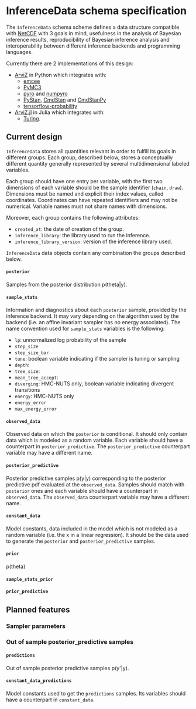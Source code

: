 # InferenceData schema specification
The `InferenceData` schema scheme defines a data structure compatible with [NetCDF](https://www.unidata.ucar.edu/software/netcdf/) with 3 goals in mind, usefulness in the analysis of Bayesian inference results, reproducibility of Bayesian inference analysis and interoperability between different inference backends and programming languages.

Currently there are 2 implementations of this design:
* [ArviZ](https://arviz-devs.github.io/arviz/) in Python which integrates with:
  - [emcee](https://emcee.readthedocs.io/en/stable/)
  - [PyMC3](https://docs.pymc.io)
  - [pyro](https://pyro.ai/)
      and [numpyro](https://pyro.ai/numpyro/)
  - [PyStan](https://pystan.readthedocs.io/en/latest/index.html),
      [CmdStan](https://mc-stan.org/users/interfaces/cmdstan)
      and [CmdStanPy](https://cmdstanpy.readthedocs.io/en/latest/index.html)
  - [tensorflow-probability](https://www.tensorflow.org/probability)
* [ArviZ.jl](https://github.com/sethaxen/ArviZ.jl) in Julia which integrates with:
  - [Turing](https://turing.ml/dev/).

## Current design
`InferenceData` stores all quantities relevant in order to fulfill its goals in different groups. Each group, described below, stores a conceptually different quantity generally represented by several multidimensional labeled variables.

Each group should have one entry per variable, with the first two dimensions of each variable should be the sample identifier (`chain`, `draw`). Dimensions must be named and explicit their index values, called coordinates. Coordinates can have repeated identifiers and may not be numerical. Variable names must not share names with dimensions.

Moreover, each group contains the following attributes:
* `created_at`: the date of creation of the group.
* `inference_library`: the library used to run the inference.
* `inference_library_version`: version of the inference library used.

`InferenceData` data objects contain any combination the groups described below.

#### `posterior`
Samples from the posterior distribution p(theta|y).

#### `sample_stats`
Information and diagnostics about each `posterior` sample, provided by the inference backend. It may vary depending on the algorithm used by the backend (i.e. an affine invariant sampler has no energy associated). The name convention used for `sample_stats` variables is the following:
* `lp`: unnormalized log probability of the sample
* `step_size`
* `step_size_bar`
* `tune`: boolean variable indicating if the sampler is tuning or sampling
* `depth`:
* `tree_size`:
* `mean_tree_accept`:
* `diverging`: HMC-NUTS only, boolean variable indicating divergent transitions
* `energy`: HMC-NUTS only
* `energy_error`
* `max_energy_error`

#### `observed_data`
Observed data on which the `posterior` is conditional. It should only contain data which is modeled as a random variable. Each variable should have a counterpart in `posterior_predictive`. The `posterior_predictive` counterpart variable may have a different name.

#### `posterior_predictive`
Posterior predictive samples p(y|y) corresponding to the posterior predictive pdf evaluated at the `observed_data`. Samples should match with `posterior` ones and each variable should have a counterpart in `observed_data`. The `observed_data` counterpart variable may have a different name.

#### `constant_data`
Model constants, data included in the model which is not modeled as a random variable (i.e. the x in a linear regression). It should be the data used to generate the `posterior` and `posterior_predictive` samples.

#### `prior`
p(theta)

#### `sample_stats_prior`

#### `prior_predictive`

## Planned features

### Sampler parameters

### Out of sample posterior_predictive samples
#### `predictions`
Out of sample posterior predictive samples p(y'|y).

#### `constant_data_predictions`
Model constants used to get the `predictions` samples. Its variables should have a counterpart in `constant_data`.
